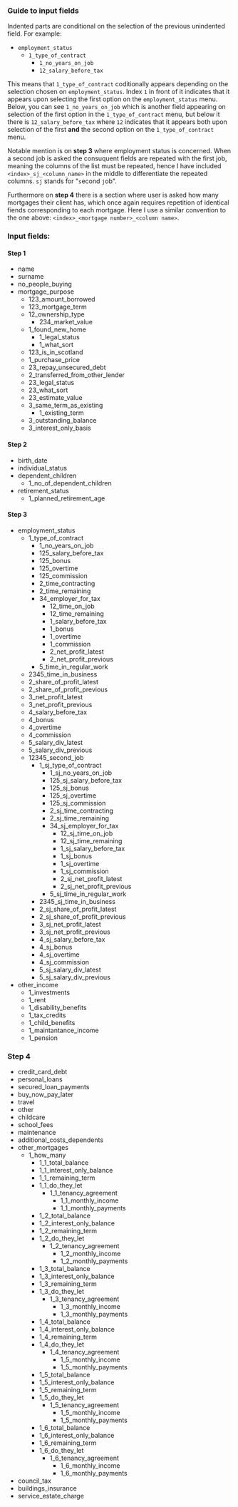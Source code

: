 ### Guide to input fields

Indented parts are conditional on the selection of the previous unindented field. For example:

* `employment_status`
    * `1_type_of_contract`
        * `1_no_years_on_job`
        * `12_salary_before_tax`

This means that `1_type_of_contract` coditionally appears depending on the selection chosen on `employment_status`. Index `1` in front of it indicates that it appears upon selecting the first option on the `employment_status` menu. Below, you can see `1_no_years_on_job` which is another field appearing on selection of the first option in the `1_type_of_contract` menu, but below it there is `12_salary_before_tax` where `12` indicates that it appears both upon selection of the first __and__ the second option on the `1_type_of_contract` menu.

Notable mention is on __step 3__ where employment status is concerned. When a second job is asked the consuquent fields are repeated with the first job, meaning the columns of the list must be repeated, hence I have included `<index>_sj_<column_name>` in the middle to differentiate the repeated columns. `sj` stands for "`s`econd `j`ob".

Furthermore on __step 4__ there is a section where user is asked how many mortgages their client has, which once again requires repetition of identical fiends corresponding to each mortgage. Here I use a similar convention to the one above: `<index>_<mortgage number>_<column name>`.

### Input fields:
#### Step 1
* name
* surname
* no_people_buying
* mortgage_purpose
    * 123_amount_borrowed
    * 123_mortgage_term
    * 12_ownership_type
        * 234_market_value
    * 1_found_new_home
        * 1_legal_status
        * 1_what_sort
    * 123_is_in_scotland
    * 1_purchase_price
    * 23_repay_unsecured_debt
    * 2_transferred_from_other_lender
    * 23_legal_status
    * 23_what_sort
    * 23_estimate_value
    * 3_same_term_as_existing
        * 1_existing_term
    * 3_outstanding_balance
    * 3_interest_only_basis
#### Step 2
* birth_date
* individual_status
* dependent_children
    * 1_no_of_dependent_children
* retirement_status
    * 1_planned_retirement_age
#### Step 3
* employment_status
    * 1_type_of_contract
        * 1_no_years_on_job
        * 125_salary_before_tax
        * 125_bonus
        * 125_overtime
        * 125_commission
        * 2_time_contracting
        * 2_time_remaining
        * 34_employer_for_tax
            * 12_time_on_job
            * 12_time_remaining
            * 1_salary_before_tax
            * 1_bonus
            * 1_overtime
            * 1_commission
            * 2_net_profit_latest
            * 2_net_profit_previous
        * 5_time_in_regular_work
    * 2345_time_in_business
    * 2_share_of_profit_latest
    * 2_share_of_profit_previous
    * 3_net_profit_latest
    * 3_net_profit_previous
    * 4_salary_before_tax
    * 4_bonus
    * 4_overtime
    * 4_commission
    * 5_salary_div_latest
    * 5_salary_div_previous
    * 12345_second_job
        * 1_sj_type_of_contract
            * 1_sj_no_years_on_job
            * 125_sj_salary_before_tax
            * 125_sj_bonus
            * 125_sj_overtime
            * 125_sj_commission
            * 2_sj_time_contracting
            * 2_sj_time_remaining
            * 34_sj_employer_for_tax
                * 12_sj_time_on_job
                * 12_sj_time_remaining
                * 1_sj_salary_before_tax
                * 1_sj_bonus
                * 1_sj_overtime
                * 1_sj_commission
                * 2_sj_net_profit_latest
                * 2_sj_net_profit_previous
            * 5_sj_time_in_regular_work
        * 2345_sj_time_in_business
        * 2_sj_share_of_profit_latest
        * 2_sj_share_of_profit_previous
        * 3_sj_net_profit_latest
        * 3_sj_net_profit_previous
        * 4_sj_salary_before_tax
        * 4_sj_bonus
        * 4_sj_overtime
        * 4_sj_commission
        * 5_sj_salary_div_latest
        * 5_sj_salary_div_previous
* other_income
    * 1_investments
    * 1_rent
    * 1_disability_benefits
    * 1_tax_credits
    * 1_child_benefits
    * 1_maintantance_income
    * 1_pension
### Step 4
* credit_card_debt
* personal_loans
* secured_loan_payments
* buy_now_pay_later
* travel
* other
* childcare
* school_fees
* maintenance
* additional_costs_dependents
* other_mortgages
    * 1_how_many
        * 1_1_total_balance
        * 1_1_interest_only_balance
        * 1_1_remaining_term
        * 1_1_do_they_let
            * 1_1_tenancy_agreement
                * 1_1_monthly_income
                * 1_1_monthly_payments
        * 1_2_total_balance
        * 1_2_interest_only_balance
        * 1_2_remaining_term
        * 1_2_do_they_let
            * 1_2_tenancy_agreement
                * 1_2_monthly_income
                * 1_2_monthly_payments
        * 1_3_total_balance
        * 1_3_interest_only_balance
        * 1_3_remaining_term
        * 1_3_do_they_let
            * 1_3_tenancy_agreement
                * 1_3_monthly_income
                * 1_3_monthly_payments
        * 1_4_total_balance
        * 1_4_interest_only_balance
        * 1_4_remaining_term
        * 1_4_do_they_let
            * 1_4_tenancy_agreement
                * 1_5_monthly_income
                * 1_5_monthly_payments
        * 1_5_total_balance
        * 1_5_interest_only_balance
        * 1_5_remaining_term
        * 1_5_do_they_let
            * 1_5_tenancy_agreement
                * 1_5_monthly_income
                * 1_5_monthly_payments
        * 1_6_total_balance
        * 1_6_interest_only_balance
        * 1_6_remaining_term
        * 1_6_do_they_let
            * 1_6_tenancy_agreement
                * 1_6_monthly_income
                * 1_6_monthly_payments
* council_tax
* buildings_insurance
* service_estate_charge
